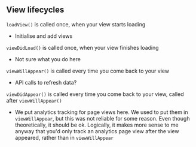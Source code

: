 ## View lifecycles

`loadView()` is called once, when your view starts loading
* Initialise and add views


`viewDidLoad()` is called once, when your view finishes loading
* Not sure what you do here

`viewWillAppear()` is called every time you come back to your view
* API calls to refresh data?

`viewDidAppear()` is called every time you come back to your view, called after `viewWillAppear()`
* We put analytics tracking for page views here. We used to put them in `viewWillAppear`, but this was not reliable for some reason. Even though theoretically, it should be ok. Logically, it makes more sense to me anyway that you'd only track an analytics page view after the view appeared, rather than in `viewWillAppear`

